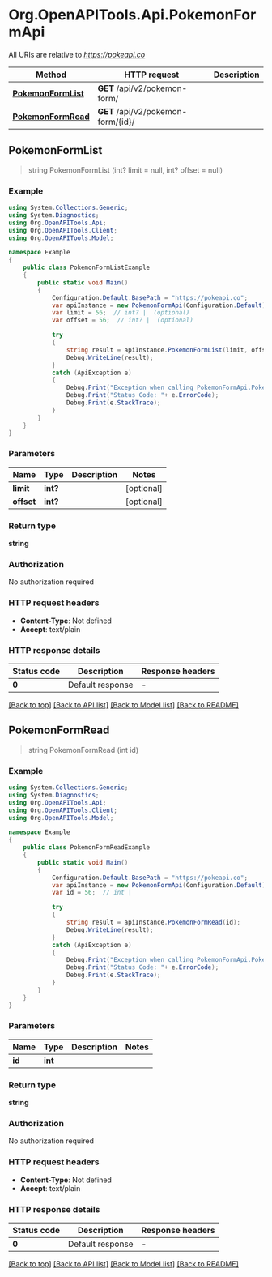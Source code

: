 # Org.OpenAPITools.Api.PokemonFormApi

All URIs are relative to *https://pokeapi.co*

Method | HTTP request | Description
------------- | ------------- | -------------
[**PokemonFormList**](PokemonFormApi.md#pokemonformlist) | **GET** /api/v2/pokemon-form/ | 
[**PokemonFormRead**](PokemonFormApi.md#pokemonformread) | **GET** /api/v2/pokemon-form/{id}/ | 



## PokemonFormList

> string PokemonFormList (int? limit = null, int? offset = null)



### Example

```csharp
using System.Collections.Generic;
using System.Diagnostics;
using Org.OpenAPITools.Api;
using Org.OpenAPITools.Client;
using Org.OpenAPITools.Model;

namespace Example
{
    public class PokemonFormListExample
    {
        public static void Main()
        {
            Configuration.Default.BasePath = "https://pokeapi.co";
            var apiInstance = new PokemonFormApi(Configuration.Default);
            var limit = 56;  // int? |  (optional) 
            var offset = 56;  // int? |  (optional) 

            try
            {
                string result = apiInstance.PokemonFormList(limit, offset);
                Debug.WriteLine(result);
            }
            catch (ApiException e)
            {
                Debug.Print("Exception when calling PokemonFormApi.PokemonFormList: " + e.Message );
                Debug.Print("Status Code: "+ e.ErrorCode);
                Debug.Print(e.StackTrace);
            }
        }
    }
}
```

### Parameters


Name | Type | Description  | Notes
------------- | ------------- | ------------- | -------------
 **limit** | **int?**|  | [optional] 
 **offset** | **int?**|  | [optional] 

### Return type

**string**

### Authorization

No authorization required

### HTTP request headers

- **Content-Type**: Not defined
- **Accept**: text/plain


### HTTP response details
| Status code | Description | Response headers |
|-------------|-------------|------------------|
| **0** | Default response |  -  |

[[Back to top]](#)
[[Back to API list]](../README.md#documentation-for-api-endpoints)
[[Back to Model list]](../README.md#documentation-for-models)
[[Back to README]](../README.md)


## PokemonFormRead

> string PokemonFormRead (int id)



### Example

```csharp
using System.Collections.Generic;
using System.Diagnostics;
using Org.OpenAPITools.Api;
using Org.OpenAPITools.Client;
using Org.OpenAPITools.Model;

namespace Example
{
    public class PokemonFormReadExample
    {
        public static void Main()
        {
            Configuration.Default.BasePath = "https://pokeapi.co";
            var apiInstance = new PokemonFormApi(Configuration.Default);
            var id = 56;  // int | 

            try
            {
                string result = apiInstance.PokemonFormRead(id);
                Debug.WriteLine(result);
            }
            catch (ApiException e)
            {
                Debug.Print("Exception when calling PokemonFormApi.PokemonFormRead: " + e.Message );
                Debug.Print("Status Code: "+ e.ErrorCode);
                Debug.Print(e.StackTrace);
            }
        }
    }
}
```

### Parameters


Name | Type | Description  | Notes
------------- | ------------- | ------------- | -------------
 **id** | **int**|  | 

### Return type

**string**

### Authorization

No authorization required

### HTTP request headers

- **Content-Type**: Not defined
- **Accept**: text/plain


### HTTP response details
| Status code | Description | Response headers |
|-------------|-------------|------------------|
| **0** | Default response |  -  |

[[Back to top]](#)
[[Back to API list]](../README.md#documentation-for-api-endpoints)
[[Back to Model list]](../README.md#documentation-for-models)
[[Back to README]](../README.md)

